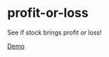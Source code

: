 # profit-or-loss
<p> See if stock brings profit or loss!

[Demo](https://profitorloss-stocks.netlify.app/)
